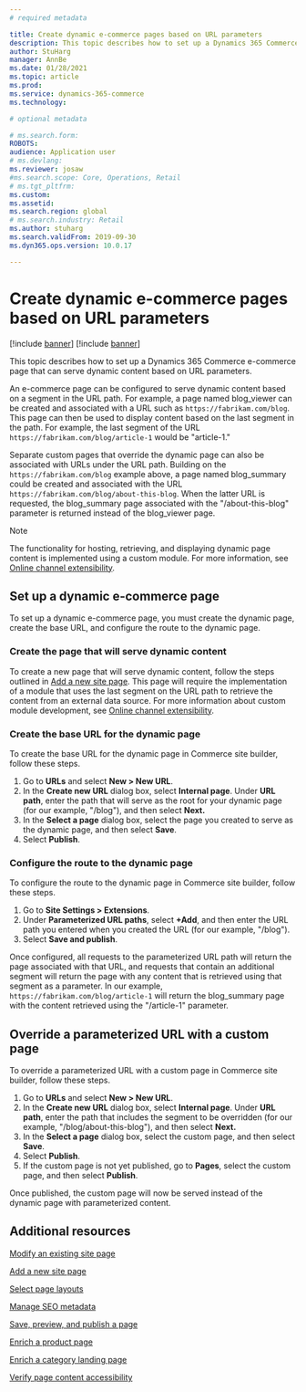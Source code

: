 ```yaml
---
# required metadata

title: Create dynamic e-commerce pages based on URL parameters
description: This topic describes how to set up a Dynamics 365 Commerce e-commerce page that can serve dynamic content based on URL parameters. 
author: StuHarg
manager: AnnBe
ms.date: 01/28/2021
ms.topic: article
ms.prod: 
ms.service: dynamics-365-commerce
ms.technology: 

# optional metadata

# ms.search.form: 
ROBOTS: 
audience: Application user
# ms.devlang: 
ms.reviewer: josaw
#ms.search.scope: Core, Operations, Retail
# ms.tgt_pltfrm: 
ms.custom: 
ms.assetid: 
ms.search.region: global
# ms.search.industry: Retail
ms.author: stuharg
ms.search.validFrom: 2019-09-30
ms.dyn365.ops.version: 10.0.17

---
```

# Create dynamic e-commerce pages based on URL parameters

[!include [banner](includes/banner.md)]
[!include [banner](includes/preview-banner.md)]

This topic describes how to set up a Dynamics 365 Commerce e-commerce page that can serve dynamic content based on URL parameters.

An e-commerce page can be configured to serve dynamic content based on a segment in the URL path. For example, a page named blog_viewer can be created and associated with a URL such as `https://fabrikam.com/blog`. This page can then be used to display content based on the last segment in the path. For example, the last segment of the URL `https://fabrikam.com/blog/article-1` would be "article-1." 

Separate custom pages that override the dynamic page can also be associated with URLs under the URL path. Building on the `https://fabrikam.com/blog` example above, a page named blog_summary could be created and associated with the URL `https://fabrikam.com/blog/about-this-blog`. When the latter URL is requested, the blog_summary page associated with the "/about-this-blog" parameter is returned instead of the blog_viewer page.

> [!NOTE] 
> The functionality for hosting, retrieving, and displaying dynamic page content is implemented using a custom module. For more information, see [Online channel extensibility](e-commerce-extensibility/overview.md). 

## Set up a dynamic e-commerce page

To set up a dynamic e-commerce page, you must create the dynamic page, create the base URL, and configure the route to the dynamic page.

### Create the page that will serve dynamic content

To create a new page that will serve dynamic content, follow the steps outlined in [Add a new site page](add-new-page.md). This page will require the implementation of a module that uses the last segment on the URL path to retrieve the content from an external data source. For more information about custom module development, see [Online channel extensibility](e-commerce-extensibility/overview.md). 

### Create the base URL for the dynamic page

To create the base URL for the dynamic page in Commerce site builder, follow these steps.

1. Go to **URLs** and select  **New \> New URL**.
1. In the **Create new URL** dialog box, select **Internal page**. Under **URL path**, enter the path that will serve as the root for your dynamic page (for our example, "/blog"), and then select **Next.** 
1. In the **Select a page** dialog box, select the page you created to serve as the dynamic page, and then select **Save**.
1. Select **Publish**.

### Configure the route to the dynamic page

To configure the route to the dynamic page in Commerce site builder, follow these steps.

1. Go to **Site Settings \> Extensions**. 
1. Under **Parameterized URL paths**, select **+Add**, and then enter the URL path you entered when you created the URL (for our example, "/blog"). 
1. Select **Save and publish**. 

Once configured, all requests to the parameterized URL path will return the page associated with that URL, and requests that contain an additional segment will return the page with any content that is retrieved using that segment as a parameter. In our example, `https://fabrikam.com/blog/article-1` will return the blog_summary page with the content retrieved using the "/article-1" parameter. 

## Override a parameterized URL with a custom page

To override a parameterized URL with a custom page in Commerce site builder, follow these steps.

1. Go to **URLs** and select  **New \> New URL**.
1. In the **Create new URL** dialog box, select **Internal page**. Under **URL path**, enter the path that includes the segment to be overridden (for our example, "/blog/about-this-blog"), and then select **Next.** 
1. In the **Select a page** dialog box, select the custom page, and then select **Save**.
1. Select **Publish**.
1. If the custom page is not yet published, go to **Pages**, select the custom page, and then select **Publish**.

Once published, the custom page will now be served instead of the dynamic page with parameterized content. 

## Additional resources

[Modify an existing site page](modify-existing-page.md)

[Add a new site page](add-new-page.md)

[Select page layouts](select-page-layouts.md)

[Manage SEO metadata](manage-seo-metadata.md)

[Save, preview, and publish a page](save-preview-publish-page.md)

[Enrich a product page](enrich-product-page.md)

[Enrich a category landing page](enrich-category-page.md)

[Verify page content accessibility](verify-accessibility.md)
